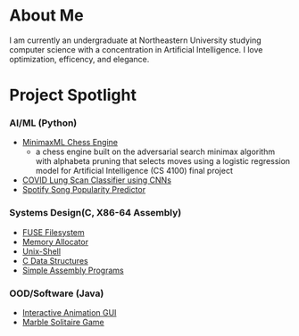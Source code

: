 # About Me
I am currently an undergraduate at Northeastern University studying computer science with a concentration in Artificial Intelligence. I love optimization, efficency, and elegance. 

# Project Spotlight

### AI/ML (Python)
  - [MinimaxML Chess Engine](https://github.com/sam-zlota/chess-engine)
    - a chess engine built on the adversarial search minimax algorithm with alphabeta pruning that selects moves using a logistic regression model for Artificial Intelligence (CS 4100) final project
  - [COVID Lung Scan Classifier using CNNs](https://github.com/sam-zlota/covid-lung-scan-classifer)
  - [Spotify Song Popularity Predictor](https://github.com/sam-zlota/spotify-song-popularity-predictor)
### Systems Design(C, X86-64 Assembly)
  - [FUSE Filesystem](https://github.com/sam-zlota/filesystem)
  - [Memory Allocator](https://github.com/sam-zlota/Memory-Allocator)
  - [Unix-Shell](https://github.com/sam-zlota/unix-shell)
  - [C Data Structures](https://github.com/sam-zlota/data-strcutures)
  - [Simple Assembly Programs](https://github.com/sam-zlota/assembly-programs)
### OOD/Software (Java)
  - [Interactive Animation GUI](https://github.com/sam-zlota/animation-gui)
  - [Marble Solitaire Game](https://github.com/sam-zlota/marble-solitaire)



<!--
**sam-zlota/sam-zlota** is a ✨ _special_ ✨ repository because its `README.md` (this file) appears on your GitHub profile.

Here are some ideas to get you started:

- 🔭 I’m currently working on ...
- 🌱 I’m currently learning ...
- 👯 I’m looking to collaborate on ...
- 🤔 I’m looking for help with ...
- 💬 Ask me about ...
- 📫 How to reach me: ...
- 😄 Pronouns: ...
- ⚡ Fun fact: ...
-->
